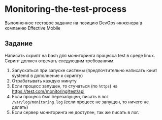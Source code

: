 # Monitoring-the-test-process

Выполненное тестовое задание на позицию DevOps-инженера в компанию Effective Mobile

## Задание

Написать скрипт на bash для мониторинга процесса test в среде linux.\
Скрипт должен отвечать следующим требованиям:
1. Запускаться при запуске системы (предпочтительно написать юнит systemd в дополнение к скрипту)
2. Отрабатывать каждую минуту
3. Если процесс запущен, то стучаться (по `https`) на <https://test.com/monitoring/test/api>
4. Если процесс был перезапущен, писать в лог `/var/log/monitoring.log` (если процесс не запущен, то ничего не делать)
5. Если сервер мониторинга не доступен, так же писать в лог.


